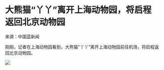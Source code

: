 # 大熊猫“丫丫”离开上海动物园，将启程返回北京动物园

来源：中国蓝新闻

刚刚，记者在上海动物园看到，大熊猫“丫丫”离开上海动物园前往机场，将启程返回北京动物园。

![](https://inews.gtimg.com/om_bt/OpCV6DfxuxmBMwtsSm3wobL5hiDzPc-JDKsaokYtUfmHUAA/1000)

